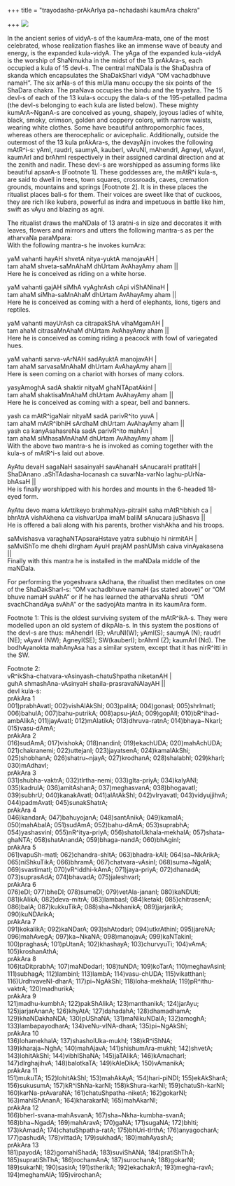 +++
title = "trayodasha-prAkArIya pa~nchadashi kaumAra chakra"

+++
[![](https://i0.wp.com/lh6.ggpht.com/_hjuA1bE0hBw/TA85M-TXh6I/AAAAAAAABew/8a8_DDxiXOY/s400/g3130.png)](http://picasaweb.google.com/lh/photo/zWapZuPB3500eIc-4ziMDw?feat=embedwebsite)

In the ancient series of vidyA-s of the kaumAra-mata, one of the most
celebrated, whose realization flashes like an immense wave of beauty and
energy, is the expanded kula-vidyA. The yAga of the expanded kula-vidyA
is the worship of ShaNmukha in the midst of the 13 prAkAra-s, each
occupied a kula of 15 devI-s. The central maNDala is the ShaDashra of
skanda which encapsulates the ShaDakSharI vidyA “OM vachadbhuve namaH”.
The six arNa-s of this mUla manu occupy the six points of the ShaDara
chakra. The praNava occupies the bindu and the tryashra. The 15 devI-s
of each of the 13 kula-s occupy the dala-s of the 195-petalled padma
(the devI-s belonging to each kula are listed below). These mighty
kumArA\~NganA-s are conceived as young, shapely, joyous ladies of white,
black, smoky, crimson, golden and coppery colors, with narrow waists,
wearing white clothes. Some have beautiful anthropomorphic faces,
whereas others are therocephalic or avicephalic. Additionally, outside
the outermost of the 13 kula prAkAra-s, the devayAjin invokes the
following mAtR^i-s: yAmI, raudrI, saumyA, kauberI, vAruNI, mAhendrI,
AgneyI, vAyavI, kaumArI and brAhmI respectively in their assigned
cardinal direction and at the zenith and nadir. These devI-s are
worshipped as assuming forms like beautiful apsarA-s \[Footnote 1\].
These goddesses are, the mAtR^i kula-s, are said to dwell in trees, town
squares, crossroads, caves, cremation grounds, mountains and springs
\[Footnote 2\]. It is in these places the ritualist places bali-s for
them. Their voices are sweet like that of cuckoos, they are rich like
kubera, powerful as indra and impetuous in battle like him, swift as
vAyu and blazing as agni.

The ritualist draws the maNDala of 13 aratni-s in size and decorates it
with leaves, flowers and mirrors and utters the following mantra-s as
per the atharvaNa paraMpara:  
With the following mantra-s he invokes kumAra:

yaM vahanti hayAH shvetA nitya-yuktA manojavAH |  
tam ahaM shveta-saMnAhaM dhUrtam AvAhayAmy aham ||  
Here he is conceived as riding on a white horse.

yaM vahanti gajAH siMhA vyAghrAsh cApi viShANinaH |  
tam ahaM siMha-saMnAhaM dhUrtam AvAhayAmy aham ||  
Here he is conceived as coming with a herd of elephants, lions, tigers
and reptiles.

yaM vahanti mayUrAsh ca citrapakShA vihaMgamAH |  
tam ahaM citrasaMnAhaM dhUrtam AvAhayAmy aham ||  
Here he is conceived as coming riding a peacock with fowl of variegated
hues.

yaM vahanti sarva-vArNAH sadAyuktA manojavAH |  
tam ahaM sarvasaMnAhaM dhUrtam AvAhayAmy aham ||  
Here is seen coming on a chariot with horses of many colors.

yasyAmoghA sadA shaktir nityaM ghaNTApatAkinI |  
tam ahaM shaktisaMnAhaM dhUrtam AvAhayAmy aham ||  
Here he is conceived as coming with a spear, bell and banners.

yash ca mAtR^igaNair nityaM sadA parivR^ito yuvA |  
tam ahaM mAtR^ibhiH sArdhaM dhUrtam AvAhayAmy aham ||  
yash ca kanyAsahasreNa sadA parivR^ito mahAn |  
tam ahaM siMhasaMnAhaM dhUrtam AvAhayAmy aham ||  
With the above two mantra-s he is invoked as coming together with the
kula-s of mAtR^i-s laid out above.

AyAtu devaH sagaNaH sasainyaH savAhanaH sAnucaraH pratItaH |  
ShaDAnano .aShTAdasha-locanash ca suvarNa-varNo laghu-pUrNa-bhAsaH ||  
He is finally worshipped with his hordes and mounts in the 6-headed
18-eyed form.

AyAtu devo mama kArttikeyo brahmaNya-pitraiH saha mAtR^ibhish ca |  
bhrAtrA vishAkhena ca vishvarUpa imaM baliM sAnucara juShasva ||  
He is offered a bali along with his parents, brother vishAkha and his
troops.

saMvishasva varaghaNTApsaraHstave yatra subhujo hi nirmitAH |  
saMviShTo me dhehi dIrgham AyuH prajAM pashUMsh caiva vinAyakasena ||  
Finally with this mantra he is installed in the maNDala middle of the
maNDala.

For performing the yogeshvara sAdhana, the ritualist then meditates on
one of the ShaDakSharI-s: “OM vachadbhuve namaH (as stated above)” or
“OM bhuve namaH svAhA” or if he has learned the atharvaNa shruti  “OM
svachChandAya svAhA” or the sadyojAta mantra in its kaumAra form.

Footnote 1: This is the oldest surviving system of the mAtR^ikA-s. They
were modelled upon an old system of dikpAla-s. In this system the
positions of the devI-s are thus: mAhendrI (E); vAruNI(W); yAmI(S);
saumyA (N); raudrI (NE); vAyavI (NW); AgneyI(SE); SW(kauberI); brAhmI
(Z); kaumArI (Nd). The bodhAyanokta mahAnyAsa has a similar system,
except that it has nirR^itti in the SW.

Footnote 2:  
vR^ikSha-chatvara-vAsinyash-chatuShpatha niketanAH |  
guhA shmashAna-vAsinyaH shaila-prasravaNAlayAH ||  
devI kula-s:  
prAkAra 1  
001)prabhAvatI; 002)vishAlAkShI; 003)palitA; 004)gonasI; 005)shrImatI;
006)bahulA; 007)bahu-putrikA; 008)apsu-jAtA; 009)gopAlI;
010)bR^ihad-ambAlikA; 011)jayAvatI; 012)mAlatikA; 013)dhruva-ratnA;
014)bhaya\~NkarI; 015)vasu-dAmA;  
prAkAra 2  
016)sudAmA; 017)vishokA; 018)nandinI; 019)ekachUDA; 020)mahAchUDA;
021)chakranemi; 022)uttejanI; 023)jayatsenA; 024)kamalAkShi;
025)shobhanA; 026)shatru\~njayA; 027)krodhanA; 028)shalabhI; 029)kharI;
030)mAdhavI;  
prAkAra 3  
031)shubha-vaktrA; 032)tIrtha-nemi; 033)gIta-priyA; 034)kalyANI;
035)kadrulA; 036)amitAshanA; 037)meghasvanA; 038)bhogavatI; 039)subhrU;
040)kanakAvatI; 041)alAtAkShI; 042)vIryavatI; 043)vidyujjihvA;
044)padmAvatI; 045)sunakShatrA;  
prAkAra 4  
046)kandarA; 047)bahuyojanA; 048)santAnikA; 049)kamalA; 050)mahAbalA;
051)sudAmA; 052)bahu-dAmA; 053)suprabhA; 054)yashasvinI;
055)nR^itya-priyA; 056)shatolUkhala-mekhalA; 057)shata-ghaNTA;
058)shatAnandA; 059)bhaga-nandA; 060)bhAginI;  
prAkAra 5  
061)vapuSh-matI; 062)chandra-shItA; 063)bhadra-kAlI; 064)sa\~NkArikA;
065)niShkuTikA; 066)bhramA; 067)chatvara-vAsinI; 068)suma\~NgalA;
069)svastimatI; 070)vR^iddhi-kAmA; 071)jaya-priyA; 072)dhanadA;
073)suprasAdA; 074)bhavadA; 075)jaleshvarI;  
prAkAra 6  
076)eDI; 077)bheDI; 078)sumeDI; 079)vetAla-jananI; 080)kaNDUti;
081)kAlikA; 082)deva-mitrA; 083)lambasI; 084)ketakI; 085)chitrasenA;
086)balA; 087)kukkuTikA; 088)sha\~NkhanikA; 089)jarjarikA;
090)kuNDArikA;  
prAkAra 7  
091)kokalikA; 092)kaNDarA; 093)shAtodarI; 094)utkrAthinI; 095)jareNA;
096)mahAvegA; 097)ka\~NkaNA; 098)manojavA; 099)kaNTakinI; 100)praghasA;
101)pUtanA; 102)khashayA; 103)churvyuTi; 104)vAmA; 105)kroshanAthA;  
prAkAra 8  
106)taDitprabhA; 107)maNDodarI; 108)tuNDA; 109)koTarA; 110)meghavAsinI;
111)subhagA; 112)lambinI; 113)lambA; 114)vasu-chUDA; 115)vikatthanI;
116)UrdhvaveNI-dharA; 117)pi\~NgAkShI; 118)loha-mekhalA;
119)pR^ithu-vaktrA; 120)madhurikA;  
prAkAra 9  
121)madhu-kumbhA; 122)pakShAlikA; 123)manthanikA; 124)jarAyu;
125)jarjarAnanA; 126)khyAtA; 127)dahadahA; 128)dhamadhamA;
129)khaNDakhaNDA; 130)pUShaNA; 131)maNikuNDalA; 132)amoghA;
133)lambapayodharA; 134)veNu-vINA-dharA; 135)pi\~NgAkShI;  
prAkAra 10  
136)lohamekhalA; 137)shasholUka-mukhI; 138)kR^iShNA; 139)kharaja\~NghA;
140)mahAjavA; 141)shishumAra-mukhI; 142)shvetA; 143)lohitAkShI;
144)vibhIShaNA; 145)jaTAlikA; 146)kAmacharI; 147)dIrghajihvA;
148)balotkaTA; 149)kAleDikA; 150)vAmanikA;  
prAkAra 11  
151)mukuTA; 152)lohitAkShI; 153)mahAkAyA; 154)hari-piNDI; 155)ekAkSharA;
156)sukusumA; 157)kR^iShNa-karNI; 158)kShura-karNI; 159)chatuSh-karNI;
160)karNa-prAvaraNA; 161)chatuShpatha-niketA; 162)gokarNI;
163)mahiShAnanA; 164)kharakarNI; 165)mahAkarNI;  
prAkAra 12  
166)bherI-svana-mahAsvanA; 167)sha\~Nkha-kumbha-svanA; 168)bha\~NgadA;
169)mahAravA; 170)gaNA; 171)sugaNA; 172)bhIti; 173)kAmadA;
174)chatuShpatha-ratA; 175)bhUri-tIrthA; 176)anyagocharA; 177)pashudA;
178)vittadA; 179)sukhadA; 180)mahAyashA;  
prAkAra 13  
181)payodA; 182)gomahiShadA; 183)suviShANA; 184)pratiShThA;
185)supratiShThA; 186)rochamAnA; 187)surochanA; 188)gokarNI;
189)sukarNI; 190)sasirA; 191)stherikA; 192)ekachakrA; 193)megha-ravA;
194)meghamAlA; 195)virochanA;

